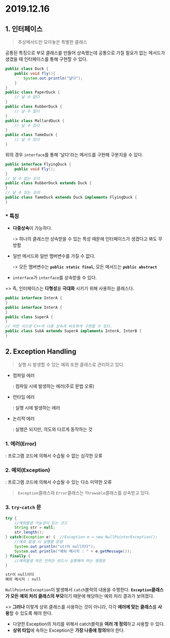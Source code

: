 # 2019.12.16

## 1. 인터페이스

> 추상메서드만 모아놓은 특별한 클래스

공통된 특징으로 부모 클래스를 만들어 상속했는데 공통으로 가질 필요가 없는 메서드가 생겼을 때 인터페이스를 통해 구현할 수 있다.

```java
public class Duck {
    public void fly(){
        System.out.println("날다");
    }
}
public class PaperDuck {
    // 날 수 없다
}
public class RubberDuck {
    // 날 수 없다
}
public class MallardDuck {
    // 날 수 있다
}
public class TameDuck {
    // 날 수 있다
}
```

위의 경우 `interface`를 통해 '날다'라는 메서드를 구현해 구분지을 수 있다.

```java
public interface FlyingDuck {
    public void Fly();
}
// 날 수 없는 오리
public class RubberDuck extends Duck { 
}
// 날 수 있는 오리
public class TameDuck extends Duck implements FlyingDuck {
}
```

### * 특징

* **다중상속**이 가능하다.

  -> 하나의 클래스만 상속받을 수 있는 특성 때문에 인터페이스가 생겼다고 봐도 무방함

* 일반 메서드와 일반 멤버변수를 가질 수 없다.

  -> 모든 멤버변수는 **`public static final`**, 모든 메서드는 **`public abstract`**

* `interface`가 `interface`를 상속받을 수 있다.

=> 즉, 인터페이스는 **다형성**을 **극대화** 시키기 위해 사용하는 클래스다.

```java
public interface InterA {
}
public interface InterA {
}
public class SuperA {
}
// 이런 식으로 C++의 다중 상속과 비슷하게 구현할 수 있다.
public class SubA extends SuperA implements InterA, InterB {
}
```

## 2. Exception Handling

> 실행 시 발생할 수 있는 예외 또한 클래스로 관리하고 있다.

* 컴파일 에러

  : 컴파일 시에 발생하는 에러(주로 문법 오류)

* 런타임 에러

  : 실행 시에 발생하는 에러

* 논리적 에러

  : 실행은 되지만, 의도와 다르게 동작하는 것

### 1. 에러(Error)

: 프로그램 코드에 의해서 수습될 수 없는 심각한 오류

### 2. 예외(Exception)

: 프로그램 코드에 의해서 수습될 수 있는 다소 미약한 오류

> `Exception`클래스와 `Error`클래스는 `Throwable`클래스를 상속받고 있다.

### 3. `try`-`catch` 문

```java
try {
    //예외발생 가능성이 있는 코드
    String str = null;
    str.length();
} catch(Exception e) {	//Exception e = new NullPointerException();
    //예외 발생 시 실행할 문장
    System.out.println("str이 null이다");
	System.out.println("예외 메시지 : " + e.getMessage());
} finally {
    //예외발생 하든 안하든 반드시 실행해야 하는 명령문
}
```

```markdown
str이 null이다
예외 메시지 : null
```

`NullPointerException`이 발생해서 `catch`블럭의 내용을 수행한다. **`Exception`클래스가 모든 예외 처리 클래스의 부모**이기 때문에 해당하는 예외 처리 결과가 보여졌다.

=> **그러나** 이렇게 상위 클래스를 사용하는 것이 아니라, 각각 **에러에 맞는 클래스**를 **사용**할 수 있도록 해야 한다.

* 다양한 Exception의 처리를 위해서 catch블럭을 **여러 개 정의**하고 사용할 수 있다.
* **상위 타입**에 속하는 Exception은 **가장 나중에 정의**해야 한다.